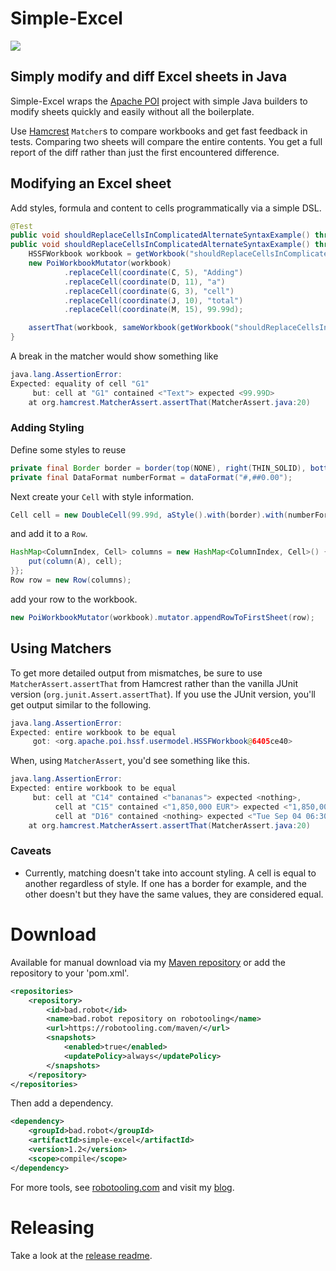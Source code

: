 # Simple-Excel
[![](https://travis-ci.org/tobyweston/simple-excel.png?branch=master)](https://travis-ci.org/tobyweston/simple-excel)
## Simply modify and diff Excel sheets in Java

Simple-Excel wraps the [Apache POI](https://poi.apache.org/) project with simple Java builders to modify sheets quickly and easily without all the boilerplate.

Use [Hamcrest](http://hamcrest.org/) `Matcher`s to compare workbooks and get fast feedback in tests. Comparing two sheets will compare the entire contents. You get a full report of the diff rather than just the first encountered difference.

## Modifying an Excel sheet

Add styles, formula and content to cells programmatically via a simple DSL.

``` java
@Test
public void shouldReplaceCellsInComplicatedAlternateSyntaxExample() throws IOException {
public void shouldReplaceCellsInComplicatedAlternateSyntaxExample() throws IOException {
    HSSFWorkbook workbook = getWorkbook("shouldReplaceCellsInComplicatedExampleTemplate.xls");
    new PoiWorkbookMutator(workbook)
            .replaceCell(coordinate(C, 5), "Adding")
            .replaceCell(coordinate(D, 11), "a")
            .replaceCell(coordinate(G, 3), "cell")
            .replaceCell(coordinate(J, 10), "total")
            .replaceCell(coordinate(M, 15), 99.99d);

    assertThat(workbook, sameWorkbook(getWorkbook("shouldReplaceCellsInComplicatedExampleTemplateExpected.xls")));
}
```

A break in the matcher would show something like

``` java
java.lang.AssertionError:
Expected: equality of cell "G1"
     but: cell at "G1" contained <"Text"> expected <99.99D>
	at org.hamcrest.MatcherAssert.assertThat(MatcherAssert.java:20)
```


### Adding Styling

Define some styles to reuse

``` java
private final Border border = border(top(NONE), right(THIN_SOLID), bottom(THIN_SOLID), left(THIN_SOLID));
private final DataFormat numberFormat = dataFormat("#,##0.00");
```

Next create your `Cell` with style information.

``` java
Cell cell = new DoubleCell(99.99d, aStyle().with(border).with(numberFormat));
```

and add it to a `Row`.

``` java
HashMap<ColumnIndex, Cell> columns = new HashMap<ColumnIndex, Cell>() {{
    put(column(A), cell);
}};
Row row = new Row(columns);
```

add your row to the workbook.

``` java
new PoiWorkbookMutator(workbook).mutator.appendRowToFirstSheet(row);
```



## Using Matchers

To get more detailed output from mismatches, be sure to use `MatcherAssert.assertThat` from Hamcrest rather than the vanilla JUnit version (`org.junit.Assert.assertThat`). If you use the JUnit version, you'll get output similar to the following.

``` java
java.lang.AssertionError:
Expected: entire workbook to be equal
     got: <org.apache.poi.hssf.usermodel.HSSFWorkbook@6405ce40>
```

When, using `MatcherAssert`, you'd see something like this.

``` java
java.lang.AssertionError:
Expected: entire workbook to be equal
     but: cell at "C14" contained <"bananas"> expected <nothing>,
          cell at "C15" contained <"1,850,000 EUR"> expected <"1,850,000.00 EUR">,
          cell at "D16" contained <nothing> expected <"Tue Sep 04 06:30:00">
	at org.hamcrest.MatcherAssert.assertThat(MatcherAssert.java:20)
```

### Caveats

   - Currently, matching doesn't take into account styling. A cell is equal to another regardless of style. If one has a border for example, and the other doesn't but they have the same values, they are considered equal.


# Download

Available for manual download via my [Maven repository](http://robotooling.com/maven/) or add the repository to your 'pom.xml'.

``` xml
<repositories>
    <repository>
        <id>bad.robot</id>
        <name>bad.robot repository on robotooling</name>
        <url>https://robotooling.com/maven/</url>
        <snapshots>
            <enabled>true</enabled>
            <updatePolicy>always</updatePolicy>
        </snapshots>
    </repository>
</repositories>
```


Then add a dependency.

``` xml
<dependency>
    <groupId>bad.robot</groupId>
    <artifactId>simple-excel</artifactId>
    <version>1.2</version>
    <scope>compile</scope>
</dependency>
```

For more tools, see [robotooling.com](http://www.robotooling.com) and visit my [blog](http://baddotrobot.com).

# Releasing

Take a look at the [release readme](RELEASE.md).
